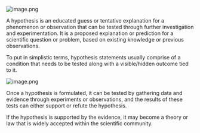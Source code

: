 ![image.png](attachment:image.png)

A hypothesis is an educated guess or tentative explanation for a phenomenon or observation that can be tested through further investigation and experimentation. It is a proposed explanation or prediction for a scientific question or problem, based on existing knowledge or previous observations.

To put in simplistic terms, hypothesis statements usually comprise of a condition that needs to be tested along with a visible/hidden outcome tied to it. 

![image.png](attachment:image.png)

Once a hypothesis is formulated, it can be tested by gathering data and evidence through experiments or observations, and the results of these tests can either support or refute the hypothesis. 

If the hypothesis is supported by the evidence, it may become a theory or law that is widely accepted within the scientific community.
